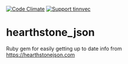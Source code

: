 [![Code Climate][codeclimate-badge]][codeclimate-link]
[![Support tinnvec][support-tinnvec-badge]][support-tinnvec-link]

# hearthstone_json
Ruby gem for easily getting up to date info from https://hearthstonejson.com

[codeclimate-link]: https://codeclimate.com/github/tinnvec/hearthstone_json
[codeclimate-badge]: https://codeclimate.com/github/tinnvec/hearthstone_json/badges/gpa.svg

[support-tinnvec-link]: http://tinnvec.com/support
[support-tinnvec-badge]: https://img.shields.io/badge/Support-tinnvec-blue.svg?style=flat-square
